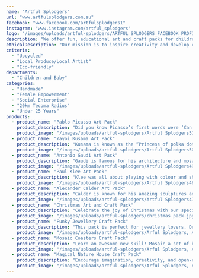 ```yaml
---
name: "Artful Splodgers"
url: "www.artfulsplodgers.com.au"
facebook: "www.facebook.com/artfulsplodgers1"
instagram: "www.instagram.com/artful_splodgers"
logo: "/images/uploads/artful-splodgers/ARTFUL SPLODGERS_FACEBOOK_PROFILE PIC_A.jpg"
description: "We offer fun, educational art and craft packs for children. Our art packs are inspired by artists from different times, backgrounds and cultures to help educate children about the world of art. Art materials are included in the pack as well as fun fact sheets on the artist and a guide to help them start their projects. Our craft packs are fun and creative! They are a great way for children to practice mindfulness and concentration skills. They are also perfect gifts ideas!\r\n\r\nWe also have a special edition Christmas Pack full of fun, creative and engaging projects to decorate your home with."
ethicalDescription: "Our mission is to inspire creativity and develop children's learning through art and craft activities, anywhere, anytime. \r\n\r\nWe want to take your child on a creative learning journey. Our packs encourage children to explore artistic ideas and materials. The projects allow children to develop skills in problem solving, analytical thinking and creativity, and promote children's curiosity and confidence. Plus they are really fun!\r\n\r\n\r\nWe strive to make our packs as eco-friendly as possible. We use biodegradable bags to package loose items, our kraft box can be up-cycled and used for activities, and our packaging tape is eco-friendly and recyclable."
criteria:
  - "Upcycled"
  - "Local Produce/Local Artist"
  - "Eco-friendly"
departments:
  - "Children and Baby"
categories:
  - "Handmade"
  - "Female Empowerment"
  - "Social Enterprise"
  - "20km Tecoma Radius"
  - "Under 25 Years"
products:
  - product_name: "Pablo Picasso Art Pack"
    product_description: "Did you know Picasso’s first words were ‘Can I have a pencil, please?’. Discover the wonderful world of Picasso! Learn about his Cubist Portraits and his Rose Period when he was in love. Explore ‘collage’ techniques, colour and shape. The projects encourage creative learning, critical thinking, and develop hand-eye coordination skills. This pack is for 3+ years."
    product_image: "/images/uploads/artful-splodgers/Artful Splodgers51.jpg"
  - product_name: "Yayoi Kusama Art Pack"
    product_description: "Kusama is known as the “Princess of polka dots” because everything she creates has dots in it! These projects explore ways to create dots through sculpture and painting. The projects encourage creative learning, critical thinking, and develop hand-eye coordination skills. This pack is for 3+ years."
    product_image: "/images/uploads/artful-splodgers/Artful Splodgers50.jpg"
  - product_name: "Antonio Gaudi Art Pack"
    product_description: "Gaudi is famous for his architecture and mosaic sculptures. Explore the art of mosaics through collage and build an awesome tower from fun materials. The projects encourage creative learning, critical thinking, and develop hand-eye coordination skills. This pack is for 3+ years."
    product_image: "/images/uploads/artful-splodgers/Artful Splodgers49.jpg"
  - product_name: "Paul Klee Art Pack"
    product_description: "Klee was all about playing with colour and shape in his artworks and that’s exactly what this pack is about. Explore oil pastels, cardboard and collage, and clay. This pack encourages exploration of materials and techniques, analytical thinking and creative expression. This pack is for 6+ years."
    product_image: "/images/uploads/artful-splodgers/Artful Splodgers48.jpg"
  - product_name: "Alexander Calder Art Pack"
    product_description: "Calder is known for his amazing sculptures and was the first artist to invent the mobile. He called them ‘drawings in space’. If you like building things then this is the pack for you! \r\n\r\nLearn how to create a portrait with wire, make a city using just paper, and build an abstract sculpture with wood. This pack encourages exploration of materials and techniques, analytical thinking and creative expression."
    product_image: "/images/uploads/artful-splodgers/Artful Splodgers47.jpg"
  - product_name: "Christmas Art and Craft Pack"
    product_description: "Celebrate the joy of Christmas with our special edition Christmas pack. Kids will have hours of fun making these festive projects ready to decorate your home.\r\n\r\nThe four projects in this pack are suitable for kids 3 years+. Make a gorgeous Matisse inspired Christmas card to send to a friend or loved one, paint two Andy Warhol inspired wooden baubles to hang on your tree, sew and decorate a felt stocking to put gifts in, and create a fun gingerbread house. All materials are provided in the pack along with instructions. Everything is packaged in a beautiful box and delivered straight to you."
    product_image: "/images/uploads/artful-splodgers/christmas pack.jpg"
  - product_name: "Funky Jewellery Craft Pack"
    product_description: "This pack is perfect for jewellery lovers. Design, paint and make your own wooden jewellery and accessory pieces to wow your friends with!"
    product_image: "/images/uploads/artful-splodgers/Arful Splodgers, Art Packs16.jpg"
  - product_name: "Mosaic Coasters Craft Pack"
    product_description: "Learn an awesome new skill! Mosaic a set of beautiful coasters A great project to make as a gift for someone, or the perfect accessory for your bedroom."
    product_image: "/images/uploads/artful-splodgers/Arful Splodgers, Art Packs13.jpg"
  - product_name: "Magical Nature House Craft Pack"
    product_description: "Encourage imagination, creativity, and open-ended play with this gorgeous activity for toddlers. Design, make and decorate a magical nature house for hours of playful fun."
    product_image: "/images/uploads/artful-splodgers/Arful Splodgers, Art Packs17.jpg"
---
```

